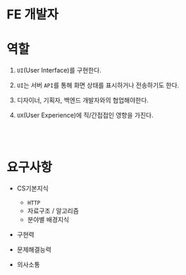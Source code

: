 # FE 개발자

# 역할

1. `UI`(User Interface)를 구현한다.

2. `UI`는 서버 `API`를 통해 화면 상태를 표시하거나 전송하기도 한다.

3. 디자이너, 기획자, 백엔드 개발자와의 협업해야한다.

4. `UX`(User Experience)에 직/간접접인 영향을 가진다.

<br/><br/>

# 요구사항

- CS기본지식

  - `HTTP`
  - 자료구조 / 알고리즘
  - 분야별 배경지식

- 구현력
- 문제해결능력
- 의사소통
